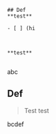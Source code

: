 
````ad-info
## Def
**test**

- [ ] (hi


````


```ad-piège

**test**


```

abc

## Def

> Test
> test

bcdef
